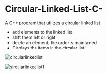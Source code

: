 # Circular-Linked-List-C-
A C++ program that utilizes a circular linked list


- add elements to the linked list
- shift them left or right
- delete an element; the order is maintained
- Displays the items in the circular list!

![circularlinkedlist](https://user-images.githubusercontent.com/35685060/35609034-9976d182-0610-11e8-9001-9782e1178416.png)

![sircularlinkedlist1](https://user-images.githubusercontent.com/35685060/35609035-999122b2-0610-11e8-84d0-bb9ef5a78082.png)

